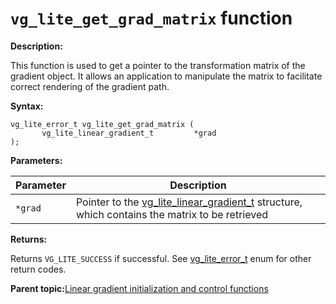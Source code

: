 # `vg_lite_get_grad_matrix` function

**Description:**

This function is used to get a pointer to the transformation matrix of the gradient object. It allows an application to manipulate the matrix to facilitate correct rendering of the gradient path.

**Syntax:**

```
vg_lite_error_t vg_lite_get_grad_matrix (
       vg_lite_linear_gradient_t         *grad
);
```

**Parameters:**

|Parameter|Description|
|---------|-----------|
|`*grad`|Pointer to the [vg\_lite\_linear\_gradient\_t](vg_lite_linear_gradient_t_structure.md) structure, which contains the matrix to be retrieved|

**Returns:**

Returns `VG_LITE_SUCCESS` if successful. See [vg\_lite\_error\_t](vg_lite_error_t_enumeration.md) enum for other return codes.

**Parent topic:**[Linear gradient initialization and control functions](../topics/linear_gradient_initialization_and_control_functio.md)

